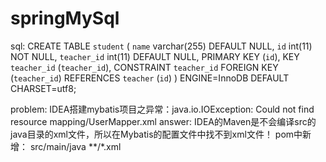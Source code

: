 # springMySql
sql:
CREATE TABLE `student` (
  `name` varchar(255) DEFAULT NULL,
  `id` int(11) NOT NULL,
  `teacher_id` int(11) DEFAULT NULL,
  PRIMARY KEY (`id`),
  KEY `teacher_id` (`teacher_id`),
  CONSTRAINT `teacher_id` FOREIGN KEY (`teacher_id`) REFERENCES `teacher` (`id`)
) ENGINE=InnoDB DEFAULT CHARSET=utf8;

problem:
IDEA搭建mybatis项目之异常：java.io.IOException: Could not find resource mapping/UserMapper.xml
answer:
IDEA的Maven是不会编译src的java目录的xml文件，所以在Mybatis的配置文件中找不到xml文件！
pom中新增：
<build>
    <resources>
        <resource>
            <directory>src/main/java</directory>
            <includes>
                <include>**/*.xml</include>
            </includes>
        </resource>
    </resources>
</build>
